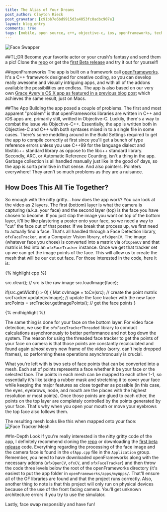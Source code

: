 ```yaml
---
title: The Alias of Your Dreams
post_author: Clayton Rieck
post_gravatar: [c91bb7e6bd9915d3a4053fc0adbc907e]
layout: blog_entry
comments: true
tags: [mobile, open source, c++, objective-c, ios, openframeworks, tech]
---
```


![Face Swapper](http://i.imgur.com/ERkEh9e.gif)

##TL;DR
Become your favorite actor or your crush's fantasy and send them a pic! Clone the [repo](https://github.com/thehackerati/THVideoFaceSwapper/tree/develop) or get the [first Beta release](https://github.com/thehackerati/THVideoFaceSwapper/releases) and try it out for yourself!

##openFrameworks
The app is built on a framework call [openFrameworks](http://openframeworks.cc/). It's a C++ framework designed for creative coding, so you can develop really awesome and visually intriguing apps, and with all of the addons available the possibilities are endless. The app is also based on our very own [Grace Avery's OS X app as featured in a previous blog post](http://www.thehackerati.com/blog/2014/12/24/science-and-art-at-the-un.html) which achieves the same result, just on Macs. 

##The App
Building the app posed a couple of problems. The first and most apparent "problem" is that openFrameworks libraries are written in C++ and iOS apps are, primarily still, writted in Objective-C. Luckily, there's a way to combat the issue via Objective-C++. Essentially, the app is written both in Objective-C and C++ with both syntaxes mixed in to a single file in some cases. There's some meddling around in the Build Settings required to get the app to compile correctly at first since you'll get a bunch of type reference errors unless you use C++99 for the language dialect and libstdc++ standard library as oppose to the libc++ standard library. Secondly, ARC, or Automatic Reference Counting, isn't a thing in the app. Garbage collection is all handled manually just like in the good ol' days, so the app is sorta primitive in that sense. And also pointers. Pointers everywhere! They aren't so much problems as they are a nuisance.

## How Does This All Tie Together?
So enough with the nitty gritty... how does the app work? You can look at the video as 2 layers. The first (bottom) layer is what the camera is capturing (a.k.a. your face) and the second layer (top) is the face you have chosen to become. If you just slap the image you want on top of the bottom layer, it'll be like plastering a poster onto your face, so we need a way to "cut" the face out of that poster. If we break that process up, we first need to actually find a face. That's all handled through a Face Detection library, `ofxFaceTracker`, and a Computer Vision library, `ofxOpenCV`. The image (whatever face you chose) is converted into a matrix via `ofxOpenCV` and that matrix is fed into an `ofxFaceTracker` instance. Once we get that tracker set up we can get the image points of the face. This will allow us to create the mesh that will be our cut out face. For those interested in the code, here it is:

{% highlight cpp %}

src.clear(); // src is the raw image
src.loadImage(face);
        
if(src.getWidth() > 0) {
    Mat cvImage = toCv(src); // create the point matrix
    srcTracker.update(cvImage); // update the face tracker with the new face
    srcPoints = srcTracker.getImagePoints(); // get the face points
}

{% endhighlight %}

The same thing is done for your face on the bottom layer. For video face detection, we use the `ofxFaceTrackerThreaded` library to conduct calculations asynchronously to better performance and not bog down the system. The reason for using the threaded face tracker to get the points of your face on camera is that those points are constantly recalculated and found again *almost* every new frame of the video (sorry, can't help dropped frames), so performing these operations asynchronously is crucial. 

What you're left with is two sets of face points that can be converted into a mesh. Each set of points represents a face whether it be your face or the selected face. The points in each mesh can be mapped to each other 1-1, so essentially it's like taking a rubber mask and stretching it to cover your face while keeping the major features as close together as possible (in this case, the eyes, eyebrows, node, and mouth are the places with the highest resolution or most points). Once those points are glued to each other, the points on the top layer are completely controlled by the points generated by your face. That's why when you open your mouth or move your eyebrows the top face also follows them. 

The resulting mesh looks like this when mapped onto your face: ![Face Tracker Mesh](http://www.creativeapplications.net/wp-content/uploads/2011/09/facetrack01.png)

##In-Depth Look
If you're really interested in the nitty gritty code of the app, I definitely recommend cloning the [repo](https://github.com/thehackerati/THVideoFaceSwapper/tree/develop) or downloading the [first beta release](https://github.com/thehackerati/THVideoFaceSwapper/releases) code. Everything regarding the processing of the face image and the camera face is found in the `ofApp.cpp` file in the `Application` group. Remember, you need to have downloaded openFrameworks along with the necessary addons (`ofxOpenCV`, `ofxCV`, and `ofxFaceTracker`) and then throw the code three levels below the root of the openFrameworks directory (it's easiest to put the app folder in `openFrameworks/apps/myApps/`. That'll ensure all of the OF libraries are found and that the project runs correctly. Also, another thing to note is that this project will only run on physical devices because of the use of the front facing camera. You'll get unknown architecture errors if you try to use the simulator. 

Lastly, face swap responsibly and have fun! 